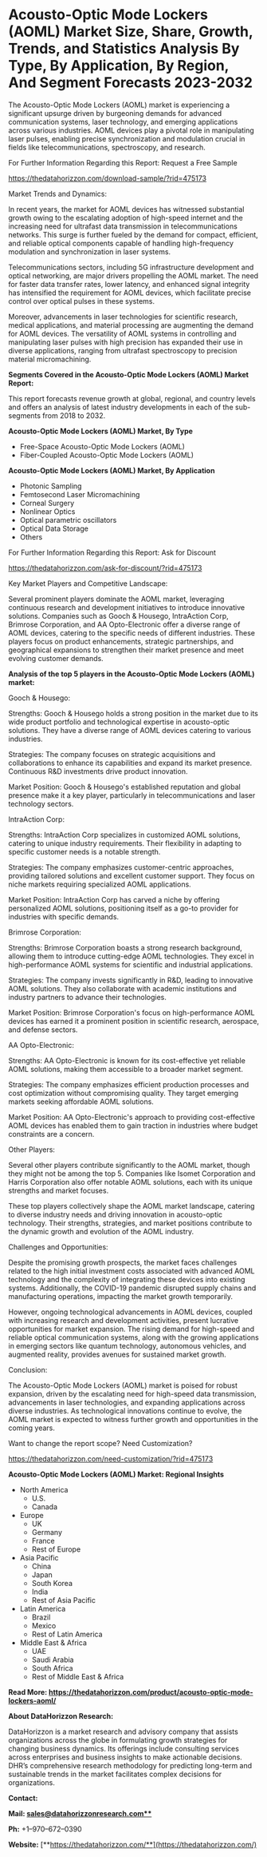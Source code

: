 ﻿# **Acousto-Optic Mode Lockers (AOML) Market Size, Share, Growth, Trends, and Statistics Analysis By Type, By Application, By Region, And Segment Forecasts 2023-2032**
The Acousto-Optic Mode Lockers (AOML) market is experiencing a significant upsurge driven by burgeoning demands for advanced communication systems, laser technology, and emerging applications across various industries. AOML devices play a pivotal role in manipulating laser pulses, enabling precise synchronization and modulation crucial in fields like telecommunications, spectroscopy, and research.

For Further Information Regarding this Report: Request a Free Sample

<https://thedatahorizzon.com/download-sample/?rid=475173>

Market Trends and Dynamics:

In recent years, the market for AOML devices has witnessed substantial growth owing to the escalating adoption of high-speed internet and the increasing need for ultrafast data transmission in telecommunications networks. This surge is further fueled by the demand for compact, efficient, and reliable optical components capable of handling high-frequency modulation and synchronization in laser systems.

Telecommunications sectors, including 5G infrastructure development and optical networking, are major drivers propelling the AOML market. The need for faster data transfer rates, lower latency, and enhanced signal integrity has intensified the requirement for AOML devices, which facilitate precise control over optical pulses in these systems.

Moreover, advancements in laser technologies for scientific research, medical applications, and material processing are augmenting the demand for AOML devices. The versatility of AOML systems in controlling and manipulating laser pulses with high precision has expanded their use in diverse applications, ranging from ultrafast spectroscopy to precision material micromachining.

**Segments Covered in the Acousto-Optic Mode Lockers (AOML) Market Report:**

This report forecasts revenue growth at global, regional, and country levels and offers an analysis of latest industry developments in each of the sub-segments from 2018 to 2032.

**Acousto-Optic Mode Lockers (AOML) Market, By Type**

- Free-Space Acousto-Optic Mode Lockers (AOML)
- Fiber-Coupled Acousto-Optic Mode Lockers (AOML)


**Acousto-Optic Mode Lockers (AOML) Market, By Application**

- Photonic Sampling
- Femtosecond Laser Micromachining
- Corneal Surgery
- Nonlinear Optics
- Optical parametric oscillators
- Optical Data Storage
- Others

For Further Information Regarding this Report: Ask for Discount

<https://thedatahorizzon.com/ask-for-discount/?rid=475173>

Key Market Players and Competitive Landscape:

Several prominent players dominate the AOML market, leveraging continuous research and development initiatives to introduce innovative solutions. Companies such as Gooch & Housego, IntraAction Corp, Brimrose Corporation, and AA Opto-Electronic offer a diverse range of AOML devices, catering to the specific needs of different industries. These players focus on product enhancements, strategic partnerships, and geographical expansions to strengthen their market presence and meet evolving customer demands.

**Analysis of the top 5 players in the Acousto-Optic Mode Lockers (AOML) market:**

Gooch & Housego:

Strengths: Gooch & Housego holds a strong position in the market due to its wide product portfolio and technological expertise in acousto-optic solutions. They have a diverse range of AOML devices catering to various industries.

Strategies: The company focuses on strategic acquisitions and collaborations to enhance its capabilities and expand its market presence. Continuous R&D investments drive product innovation.

Market Position: Gooch & Housego's established reputation and global presence make it a key player, particularly in telecommunications and laser technology sectors.

IntraAction Corp:

Strengths: IntraAction Corp specializes in customized AOML solutions, catering to unique industry requirements. Their flexibility in adapting to specific customer needs is a notable strength.

Strategies: The company emphasizes customer-centric approaches, providing tailored solutions and excellent customer support. They focus on niche markets requiring specialized AOML applications.

Market Position: IntraAction Corp has carved a niche by offering personalized AOML solutions, positioning itself as a go-to provider for industries with specific demands.

Brimrose Corporation:

Strengths: Brimrose Corporation boasts a strong research background, allowing them to introduce cutting-edge AOML technologies. They excel in high-performance AOML systems for scientific and industrial applications.

Strategies: The company invests significantly in R&D, leading to innovative AOML solutions. They also collaborate with academic institutions and industry partners to advance their technologies.

Market Position: Brimrose Corporation's focus on high-performance AOML devices has earned it a prominent position in scientific research, aerospace, and defense sectors.

AA Opto-Electronic:

Strengths: AA Opto-Electronic is known for its cost-effective yet reliable AOML solutions, making them accessible to a broader market segment.

Strategies: The company emphasizes efficient production processes and cost optimization without compromising quality. They target emerging markets seeking affordable AOML solutions.

Market Position: AA Opto-Electronic's approach to providing cost-effective AOML devices has enabled them to gain traction in industries where budget constraints are a concern.

Other Players:

Several other players contribute significantly to the AOML market, though they might not be among the top 5. Companies like Isomet Corporation and Harris Corporation also offer notable AOML solutions, each with its unique strengths and market focuses.

These top players collectively shape the AOML market landscape, catering to diverse industry needs and driving innovation in acousto-optic technology. Their strengths, strategies, and market positions contribute to the dynamic growth and evolution of the AOML industry.






Challenges and Opportunities:

Despite the promising growth prospects, the market faces challenges related to the high initial investment costs associated with advanced AOML technology and the complexity of integrating these devices into existing systems. Additionally, the COVID-19 pandemic disrupted supply chains and manufacturing operations, impacting the market growth temporarily.

However, ongoing technological advancements in AOML devices, coupled with increasing research and development activities, present lucrative opportunities for market expansion. The rising demand for high-speed and reliable optical communication systems, along with the growing applications in emerging sectors like quantum technology, autonomous vehicles, and augmented reality, provides avenues for sustained market growth.

Conclusion:

The Acousto-Optic Mode Lockers (AOML) market is poised for robust expansion, driven by the escalating need for high-speed data transmission, advancements in laser technologies, and expanding applications across diverse industries. As technological innovations continue to evolve, the AOML market is expected to witness further growth and opportunities in the coming years.

Want to change the report scope? Need Customization?

<https://thedatahorizzon.com/need-customization/?rid=475173>

**Acousto-Optic Mode Lockers (AOML) Market: Regional Insights**

- North America
  - U.S.
  - Canada
- Europe
  - UK
  - Germany
  - France
  - Rest of Europe
- Asia Pacific
  - China
  - Japan
  - South Korea
  - India
  - Rest of Asia Pacific
- Latin America
  - Brazil
  - Mexico
  - Rest of Latin America
- Middle East & Africa
  - UAE
  - Saudi Arabia
  - South Africa
  - Rest of Middle East & Africa

**Read More: https://thedatahorizzon.com/product/acousto-optic-mode-lockers-aoml/**

**About DataHorizzon Research:**

DataHorizzon is a market research and advisory company that assists organizations across the globe in formulating growth strategies for changing business dynamics. Its offerings include consulting services across enterprises and business insights to make actionable decisions. DHR’s comprehensive research methodology for predicting long-term and sustainable trends in the market facilitates complex decisions for organizations.

**Contact:**

**Mail: [sales@datahorizzonresearch.com**](mailto:sales@datahorizzonresearch.com)**

**Ph:** +1–970–672–0390

**Website:** [**https://thedatahorizzon.com/**](https://thedatahorizzon.com/)



